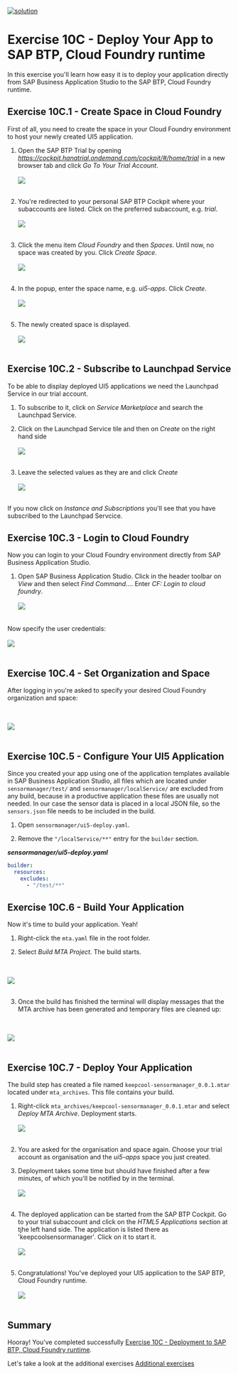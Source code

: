 [![solution](https://flat.badgen.net/badge/solution/available/green?icon=github)](../../../../tree/code/ex11)

# Exercise 10C - Deploy Your App to SAP BTP, Cloud Foundry runtime

In this exercise you'll learn how easy it is to deploy your application directly from SAP Business Application Studio to the SAP BTP, Cloud Foundry runtime.

## Exercise 10C.1 - Create Space in Cloud Foundry

First of all, you need to create the space in your Cloud Foundry environment to host your newly created UI5 application.

1. Open the SAP BTP Trial by opening *https://cockpit.hanatrial.ondemand.com/cockpit/#/home/trial* in a new browser tab and click *Go To Your Trial Account*.
<br><br>![](images/11_01_0010.png)<br><br>

2. You're redirected to your personal SAP BTP Cockpit where your subaccounts are listed. Click on the preferred subaccount, e.g. *trial*.
<br><br>![](images/11_01_0020.png)<br><br>

3. Click the menu item *Cloud Foundry* and then *Spaces*. Until now, no space was created by you. Click *Create Space*.
<br><br>![](images/11_01_0030.png)<br><br>

4. In the popup, enter the space name, e.g. *ui5-apps*. Click *Create*.
<br><br>![](images/11_01_0040.png)<br><br>

5. The newly created space is displayed.
<br><br>![](images/11_01_0050.png)<br><br>

## Exercise 10C.2 - Subscribe to Launchpad Service

To be able to display deployed UI5 applications we need the Launchpad Service in our trial account.
1. To subscribe to it, click on *Service Marketplace* and search the Launchpad Service.
2. Click on the Launchpad Service tile and then on *Create* on the right hand side
<br><br>![](images/11_02_0060.png)<br><br>

3. Leave the selected values as they are and click *Create*
<br><br>![](images/11_02_0070.png)<br><br>

If you now click on *Instance and Subscriptions* you'll see that you have subscribed to the Launchpad Servcice.
## Exercise 10C.3 - Login to Cloud Foundry

Now you can login to your Cloud Foundry environment directly from SAP Business Application Studio.

1. Open SAP Business Application Studio. Click in the header toolbar on *View* and then select *Find Command...*. Enter *CF: Login to cloud foundry*.
<br><br>![](images/11_02_0010.png)<br><br>

Now specify the user credentials:
<br><br>![](images/11_02_0020.png)<br><br>

## Exercise 10C.4 - Set Organization and Space

After logging in you're asked to specify your desired Cloud Foundry organization and space:

<br><br>![](images/11_04_0010.png)<br><br>


## Exercise 10C.5 - Configure Your UI5 Application

Since you created your app using one of the application templates available in SAP Business Application Studio, all files which are located under `sensormanager/test/` and `sensormanager/localService/` are excluded from any build, because in a productive application these files are usually not needed. In our case the sensor data is placed in a local JSON file, so the `sensors.json` file needs to be included in the build.

1. Open `sensormanager/ui5-deploy.yaml`.

2. Remove the `"/localService/**"` entry for the `builder` section.

***sensormanager/ui5-deploy.yaml***

````yaml
builder:
  resources:
    excludes:
      - "/test/**"
````

## Exercise 10C.6 - Build Your Application

Now it's time to build your application. Yeah!

1. Right-click the `mta.yaml` file in the root folder.

2. Select *Build MTA Project*. The build starts.

<br><br>![](images/11_06_0010.png)<br><br>

3. Once the build has finished the terminal will display messages that the MTA archive has been generated and temporary files are cleaned up:

<br><br>![](images/11_06_0020.png)<br><br>


## Exercise 10C.7 - Deploy Your Application

The build step has created a file named `keepcool-sensormanager_0.0.1.mtar` located under `mta_archives`. This file contains your build.

1. Right-click `mta_archives/keepcool-sensormanager_0.0.1.mtar` and select *Deploy MTA Archive*. Deployment starts.
<br><br>![](images/11_07_0010.png)<br><br>

2. You are asked for the organisation and space again. Choose your trial account as organisation and the *ui5-apps* space you just created.

3. Deployment takes some time but should have finished after a few minutes, of which you'll be notified by in the terminal.
<br><br>![](images/11_07_0020.png)<br><br>

4. The deployed application can be started from the SAP BTP Cockpit. Go to your trial subaccount and click on the *HTML5 Applications* section at tjhe left hand side. The application is listed there as 'keepcoolsensormanager'. Click on it to start it.
<br><br>![](images/11_07_0030.png)<br><br>

5. Congratulations! You've deployed your UI5 application to the SAP BTP, Cloud Foundry runtime.
<br><br>![](images/11_07_0040.png)<br><br>

## Summary

Hooray! You've completed successfully [Exercise 10C - Deployment to SAP BTP, Cloud Foundry runtime](../ex11/README.md).

Let's take a look at the additional exercises [Additional exercises](../../)
